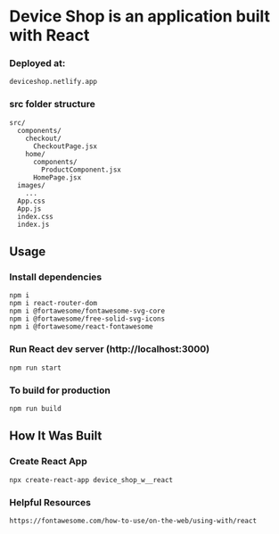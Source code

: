 # Device Shop is an application built with React 
### Deployed at:

```
deviceshop.netlify.app
```

### src folder structure

```
src/
  components/
    checkout/
      CheckoutPage.jsx
    home/
      components/
        ProductComponent.jsx
      HomePage.jsx
  images/
    ...  
  App.css
  App.js
  index.css
  index.js
```

## Usage

### Install dependencies

```
npm i
npm i react-router-dom
npm i @fortawesome/fontawesome-svg-core
npm i @fortawesome/free-solid-svg-icons
npm i @fortawesome/react-fontawesome
```

### Run React dev server (http://localhost:3000)

```
npm run start
```

### To build for production

```
npm run build
```

## How It Was Built

### Create React App

```
npx create-react-app device_shop_w__react
```
### Helpful Resources

```
https://fontawesome.com/how-to-use/on-the-web/using-with/react
```
